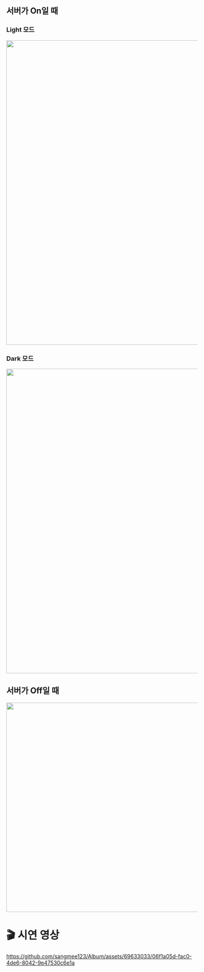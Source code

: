 
## 서버가 On일 때
### Light 모드
<p align="center">
  <img width="800" src="https://github.com/sangmee123/Album/assets/69633033/f914521b-5753-4847-8c91-8b7f1e675281">
</p>

### Dark 모드
<p align="center">
  <img width="800" src="https://github.com/sangmee123/Album/assets/69633033/dce91921-720c-47f2-9aec-23c8d314ce48">
</p>

## 서버가 Off일 때
<p align="center">
  <img width="550" src="https://github.com/sangmee123/Album/assets/69633033/975cb26e-dc09-42f3-80ec-6ba342f5d152">
</p>

# 🎬 시연 영상

https://github.com/sangmee123/Album/assets/69633033/06f1a05d-fac0-4de6-8042-9e47530c6e1a


